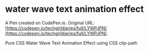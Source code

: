 # water wave text animation effect

A Pen created on CodePen.io. Original URL: [https://codepen.io/techgirldiaries/full/LYWPJPN](https://codepen.io/techgirldiaries/full/LYWPJPN).

Pure CSS Water Wave Text Animation Effect using CSS clip-path
